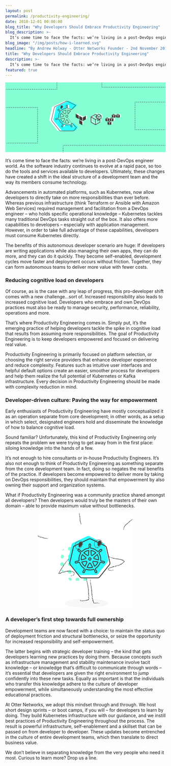 ```yaml
---
layout: post
permalink: /productivity-engineering/
date: 2018-12-01 00:00:00
blog_title: "Why Developers Should Embrace Productivity Engineering"
blog_description: >-
  It’s come time to face the facts: we’re living in a post-DevOps engineer world. 
blog_image: "/img/posts/how-i-learned.svg"
headline: "By Andrew Holway - Otter Networks Founder - 2nd November 2018"
title: "Why Developers Should Embrace Productivity Engineering"
description: >-
  It’s come time to face the facts: we’re living in a post-DevOps engineer world.
featured: true
---
```

<div>
<img src="/img/posts/how-i-learned/kubernetes1.svg" alt="How I Learned Kubernetes?" />
</div>

It’s come time to face the facts: we’re living in a post-DevOps engineer world. As the software industry continues to evolve at a rapid pace, so too do the tools and services available to developers. Ultimately, these changes have created a shift in the ideal structure of a development team and the way its members consume technology. 

Advancements in automated platforms, such as Kubernetes, now allow developers to directly take on more responsibilities than ever before. Whereas previous infrastructure (think Terraform or Ansible with Amazon Web Services) required management and facilitation from a DevOps engineer – who holds specific operational knowledge – Kubernetes tackles many traditional DevOps tasks straight out of the box. It also offers more capabilities to developers – especially with application management. However, in order to take full advantage of these capabilities, developers must consume Kubernetes directly.

The benefits of this autonomous developer scenario are huge: If developers are writing applications while also managing their own apps, they can do more, and they can do it quickly. They become self-enabled, development cycles move faster and deployment occurs without friction. Together, they can form autonomous teams to deliver more value with fewer costs.


### Reducing cognitive load on developers

Of course, as is the case with any leap of progress, this pro-developer shift comes with a new challenge...sort of. Increased responsibility also leads to increased cognitive load. Developers who embrace and own DevOps practices must also be ready to manage security, performance, reliability, operations and more. 

That’s where Productivity Engineering comes in. Simply put, it’s the emerging practice of helping developers tackle the spike in cognitive load that results from assuming more responsibilities. The goal of Productivity Engineering is to keep developers empowered and focused on delivering real value. 

Productivity Engineering is primarily focused on platform selection, or choosing the right service providers that enhance developer experience and reduce complexity. Features such as intuitive user interfaces and helpful default options create an easier, smoother process for developers and help them realize the full potential of Kubernetes or Kafka infrastructure. Every decision in Productivity Engineering should be made with complexity reduction in mind. 


### Developer-driven culture: Paving the way for empowerment 


Early enthusiasts of Productivity Engineering have mostly conceptualized it as an operation separate from core development; in other words, as a setup in which select, designated engineers hold and disseminate the knowledge of how to balance cognitive load.

Sound familiar? Unfortunately, this kind of Productivity Engineering only repeats the problem we were trying to get away from in the first place: siloing knowledge into the hands of a few. 

It’s not enough to hire consultants or in-house Productivity Engineers. It’s also not enough to think of Productivity Engineering as something separate from the core development team. In fact, doing so negates the real benefits of the practice. If developers become empowered to deliver more by taking on DevOps responsibilities, they should maintain that empowerment by also owning their support and organization systems.

What if Productivity Engineering was a community practice shared amongst all developers? Then developers would truly be the masters of their own domain – able to provide maximum value without bottlenecks. 


<div style="text-align: center;">
  <img src="/img/posts/how-i-learned/kubernetes2.svg" style="max-width: 300px;" alt="The DevOps game changer" />
</div>

### A developer’s first step towards full ownership

Development teams are now faced with a choice: to maintain the status quo of deployment friction and structural bottlenecks, or seize the opportunity for increased responsibility and self-empowerment. 

The latter begins with strategic developer training – the kind that gets developers learning new practices by doing them. Because concepts such as infrastructure management and stability maintenance involve tacit knowledge – or knowledge that’s difficult to communicate through words – it’s essential that developers are given the right environment to jump confidently into these new tasks. Equally as important is that the individuals who transfer this knowledge adhere to the culture of developer empowerment, while simultaneously understanding the most effective educational practices. 

At Otter Networks, we adopt this mindset through and through. We host short design sprints – or boot camps, if you will – for developers to learn by doing. They build Kubernetes infrastructure with our guidance, and we instill best practices of Productivity Engineering throughout the process. The result is powerful infrastructure, self-enablement and a skillset that can be passed on from developer to developer. These updates become entrenched in the culture of entire development teams, which then translate to direct business value. 

We don’t believe in separating knowledge from the very people who need it most. Curious to learn more? Drop us a line. 

